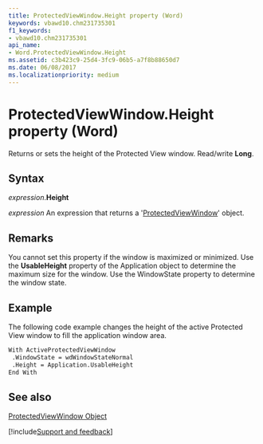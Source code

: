 ```yaml
---
title: ProtectedViewWindow.Height property (Word)
keywords: vbawd10.chm231735301
f1_keywords:
- vbawd10.chm231735301
api_name:
- Word.ProtectedViewWindow.Height
ms.assetid: c3b423c9-25d4-3fc9-06b5-a7f8b88650d7
ms.date: 06/08/2017
ms.localizationpriority: medium
---
```



# ProtectedViewWindow.Height property (Word)

Returns or sets the height of the Protected View window. Read/write **Long**.


## Syntax

_expression_.**Height**

 _expression_ An expression that returns a '[ProtectedViewWindow](Word.ProtectedViewWindow.md)' object.


## Remarks

You cannot set this property if the window is maximized or minimized. Use the **UsableHeight** property of the Application object to determine the maximum size for the window. Use the WindowState property to determine the window state.


## Example

The following code example changes the height of the active Protected View window to fill the application window area.


```vb
With ActiveProtectedViewWindow 
 .WindowState = wdWindowStateNormal 
 .Height = Application.UsableHeight 
End With
```


## See also


[ProtectedViewWindow Object](Word.ProtectedViewWindow.md)

[!include[Support and feedback](~/includes/feedback-boilerplate.md)]